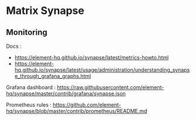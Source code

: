 # Matrix Synapse

## Monitoring

Docs :
- https://element-hq.github.io/synapse/latest/metrics-howto.html
- https://element-hq.github.io/synapse/latest/usage/administration/understanding_synapse_through_grafana_graphs.html

Grafana dashboard : https://raw.githubusercontent.com/element-hq/synapse/master/contrib/grafana/synapse.json

Prometheus rules : https://github.com/element-hq/synapse/blob/master/contrib/prometheus/README.md
